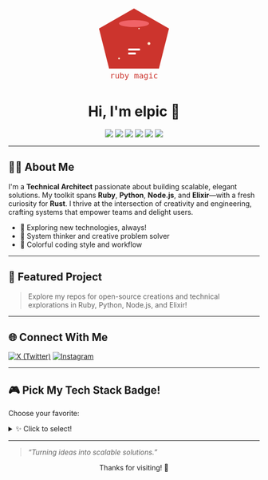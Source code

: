 <p align="center">
  <!-- Ruby SVG Animation -->
  <svg width="180" height="180" viewBox="0 0 180 180" fill="none" xmlns="http://www.w3.org/2000/svg">
    <!-- Ruby Gem -->
    <polygon id="ruby-body" points="90,30 160,70 140,150 40,150 20,70" fill="#CC342D">
      <animate attributeName="points" dur="1.5s" repeatCount="indefinite"
        values="90,30 160,70 140,150 40,150 20,70;
                90,25 165,72 140,155 40,155 15,68;
                90,30 160,70 140,150 40,150 20,70" />
    </polygon>
    <!-- Shine -->
    <ellipse id="ruby-shine" cx="90" cy="60" rx="30" ry="7" fill="#FB7179" opacity="0.8">
      <animate attributeName="opacity" values="0.8;0.2;0.8" dur="1.5s" repeatCount="indefinite" />
      <animate attributeName="rx" values="30;35;30" dur="1.5s" repeatCount="indefinite" />
    </ellipse>
    <!-- Sparkles -->
    <g>
      <circle id="sparkle1" cx="120" cy="100" r="2.5" fill="#FFF8DC">
        <animate attributeName="r" values="2.5;6;2.5" dur="1s" repeatCount="indefinite" begin="0s" />
        <animate attributeName="opacity" values="1;0;1" dur="1s" repeatCount="indefinite" begin="0s" />
      </circle>
      <circle id="sparkle2" cx="60" cy="130" r="1.8" fill="#FFF8DC">
        <animate attributeName="r" values="1.8;4;1.8" dur="1.3s" repeatCount="indefinite" begin="0.5s" />
        <animate attributeName="opacity" values="1;0;1" dur="1.3s" repeatCount="indefinite" begin="0.5s" />
      </circle>
      <circle id="sparkle3" cx="100" cy="70" r="1.3" fill="#FFF8DC">
        <animate attributeName="r" values="1.3;3.5;1.3" dur="1.1s" repeatCount="indefinite" begin="0.8s" />
        <animate attributeName="opacity" values="1;0;1" dur="1.1s" repeatCount="indefinite" begin="0.8s" />
      </circle>
    </g>
    <!-- Code lines -->
    <g>
      <rect x="78" y="110" width="24" height="4" rx="2" fill="#fff">
        <animate attributeName="width" values="24;32;24" dur="1.2s" repeatCount="indefinite" />
      </rect>
      <rect x="78" y="118" width="16" height="4" rx="2" fill="#fff">
        <animate attributeName="width" values="16;22;16" dur="1.2s" repeatCount="indefinite" begin="0.3s" />
      </rect>
    </g>
    <!-- Caption -->
    <text x="90" y="170" text-anchor="middle" font-size="16" fill="#CC342D" font-family="monospace">ruby magic</text>
  </svg>
</p>

<h1 align="center">Hi, I'm elpic 👋</h1>

<p align="center">
  <img src="https://img.shields.io/badge/Technical%20Architect-%23FF5733?style=for-the-badge" />
  <img src="https://img.shields.io/badge/Ruby-%23CC342D?style=for-the-badge&logo=ruby&logoColor=white" />
  <img src="https://img.shields.io/badge/Python-%233776AB?style=for-the-badge&logo=python&logoColor=white" />
  <img src="https://img.shields.io/badge/Node.js-%23339933?style=for-the-badge&logo=node.js&logoColor=white" />
  <img src="https://img.shields.io/badge/Elixir-%234B275F?style=for-the-badge&logo=elixir&logoColor=white" />
  <img src="https://img.shields.io/badge/Learning%20Rust-%23DEA584?style=for-the-badge&logo=rust&logoColor=white" />
</p>

---

## 👨‍💼 About Me

I'm a **Technical Architect** passionate about building scalable, elegant solutions. My toolkit spans **Ruby**, **Python**, **Node.js**, and **Elixir**—with a fresh curiosity for **Rust**. I thrive at the intersection of creativity and engineering, crafting systems that empower teams and delight users.

- 🚀 Exploring new technologies, always!
- 🧩 System thinker and creative problem solver
- 🎨 Colorful coding style and workflow

---

## 📌 Featured Project

> Explore my repos for open-source creations and technical explorations in Ruby, Python, Node.js, and Elixir!

---

## 🌐 Connect With Me

[![X (Twitter)](https://img.shields.io/badge/X-%231DA1F2.svg?style=for-the-badge&logo=twitter&logoColor=white)](https://x.com/elneopic)
[![Instagram](https://img.shields.io/badge/Instagram-%23E4405F.svg?style=for-the-badge&logo=instagram&logoColor=white)](https://www.instagram.com/elneopic/)

---

## 🎮 Pick My Tech Stack Badge!

Choose your favorite:
<details>
  <summary>✨ Click to select!</summary>
  
  <ul>
    <li><img src="https://img.shields.io/badge/Ruby-%23CC342D?style=for-the-badge&logo=ruby&logoColor=white" /> Ruby</li>
    <li><img src="https://img.shields.io/badge/Python-%233776AB?style=for-the-badge&logo=python&logoColor=white" /> Python</li>
    <li><img src="https://img.shields.io/badge/Node.js-%23339933?style=for-the-badge&logo=node.js&logoColor=white" /> Node.js</li>
    <li><img src="https://img.shields.io/badge/Elixir-%234B275F?style=for-the-badge&logo=elixir&logoColor=white" /> Elixir</li>
    <li><img src="https://img.shields.io/badge/Rust-%23DEA584?style=for-the-badge&logo=rust&logoColor=white" /> Rust</li>
  </ul>
</details>

---

> _“Turning ideas into scalable solutions.”_

<p align="center">Thanks for visiting! 🚀</p>
